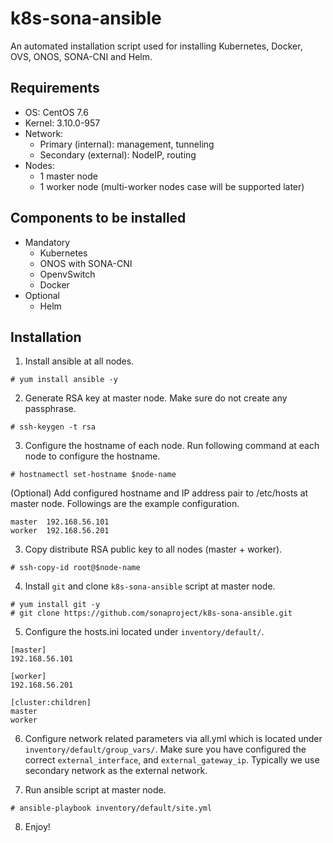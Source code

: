 # k8s-sona-ansible
An automated installation script used for installing Kubernetes, Docker, OVS, ONOS, SONA-CNI and Helm.

## Requirements
- OS: CentOS 7.6
- Kernel: 3.10.0-957
- Network:
  - Primary (internal): management, tunneling
  - Secondary (external): NodeIP, routing
- Nodes: 
  - 1 master node
  - 1 worker node (multi-worker nodes case will be supported later)

## Components to be installed
- Mandatory
  - Kubernetes
  - ONOS with SONA-CNI
  - OpenvSwitch
  - Docker
- Optional
  - Helm

## Installation
1. Install ansible at all nodes.
```
# yum install ansible -y
```

2. Generate RSA key at master node. Make sure do not create any passphrase.
```
# ssh-keygen -t rsa
```

3. Configure the hostname of each node. Run following command at each node to configure the hostname.
```
# hostnamectl set-hostname $node-name
```
(Optional) Add configured hostname and IP address pair to /etc/hosts at master node.
Followings are the example configuration.
```
master  192.168.56.101
worker  192.168.56.201
```

3. Copy distribute RSA public key to all nodes (master + worker).
```
# ssh-copy-id root@$node-name
```

4. Install ```git``` and clone ```k8s-sona-ansible``` script at master node.
```
# yum install git -y
# git clone https://github.com/sonaproject/k8s-sona-ansible.git
```

5. Configure the hosts.ini located under ```inventory/default/```.
```
[master]
192.168.56.101

[worker]
192.168.56.201

[cluster:children]
master
worker
```

6. Configure network related parameters via all.yml which is located under ```inventory/default/group_vars/```.
Make sure you have configured the correct ```external_interface```, and ```external_gateway_ip```. Typically we use secondary network as the external network.

7. Run ansible script at master node.
```
# ansible-playbook inventory/default/site.yml
```

8. Enjoy!

